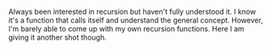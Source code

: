 Always been interested in recursion but haven't fully understood it. I know it's a function that calls itself and understand the general concept.
However, I'm barely able to come up with my own recursion functions. Here I am giving it another shot though.

